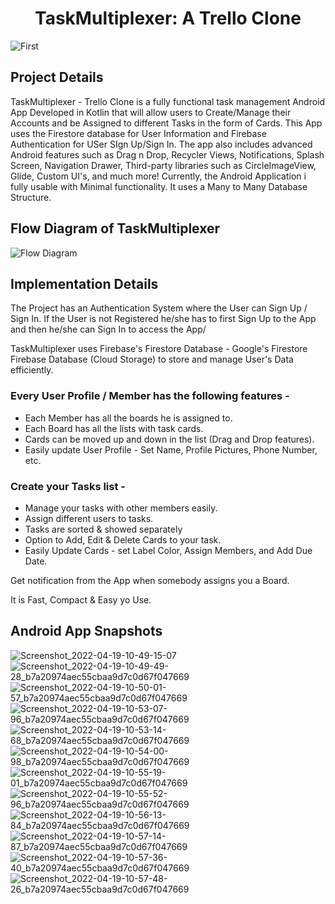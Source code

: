 <h1 align="center">TaskMultiplexer: A Trello Clone</h1>

![First](https://user-images.githubusercontent.com/62428616/178444685-0145cc33-793a-485b-9a3f-aedbe173841e.png)

<h2 align="left">Project Details</h2>

TaskMultiplexer - Trello Clone is a fully functional task management Android App Developed in Kotlin that will allow users to Create/Manage their Accounts and be Assigned to different Tasks in the form of Cards. This App uses the Firestore database for User Information and Firebase Authentication for USer SIgn Up/Sign In. The app also includes advanced Android features such as Drag n Drop, Recycler Views, Notifications, Splash Screen, Navigation Drawer, Third-party libraries such as CircleImageView, Glide, Custom UI's, and much more! Currently, the Android Application i fully usable with Minimal functionality. It uses a Many to Many Database Structure.

<h2 align="left">Flow Diagram of TaskMultiplexer</h2>

![Flow Diagram](https://user-images.githubusercontent.com/62428616/178446837-f6c3b0c1-f090-4c89-9f6a-486bc9b64221.png)


<h2 align="left">Implementation Details</h2>

The Project has an Authentication System where the User can Sign Up / Sign In.
If the User is not Registered he/she has to first Sign Up to the App and then he/she can Sign In to access the App/

TaskMultiplexer uses Firebase's Firestore Database - Google's Firestore Firebase Database (Cloud Storage) to store and manage User's Data efficiently.


### Every User Profile / Member has the following features - ###
* Each Member has all the boards he is assigned to.
* Each Board has all the lists with task cards.
* Cards can be moved up and down in the list (Drag and Drop features).
* Easily update User Profile - Set Name, Profile Pictures, Phone Number, etc.

### Create your Tasks list - ###
* Manage your tasks with other members easily.
* Assign different users to tasks.
* Tasks are sorted & showed separately
* Option to Add, Edit & Delete Cards to your task.
* Easily Update Cards - set Label Color, Assign Members, and Add Due Date.

Get notification from the App when somebody assigns you a Board.

It is Fast, Compact & Easy yo Use.

<h2 align="left">Android App Snapshots</h2>

![Screenshot_2022-04-19-10-49-15-07](https://user-images.githubusercontent.com/62428616/178448247-321c963f-31fd-4afd-bec5-0b50b409f3b9.jpg)
![Screenshot_2022-04-19-10-49-49-28_b7a20974aec55cbaa9d7c0d67f047669](https://user-images.githubusercontent.com/62428616/178448419-62d34ecf-0ca2-4e8b-b928-7ec518552c8d.jpg)
![Screenshot_2022-04-19-10-50-01-57_b7a20974aec55cbaa9d7c0d67f047669](https://user-images.githubusercontent.com/62428616/178448451-49a40f86-a1cb-43de-9d89-f01ef81bccca.jpg)
![Screenshot_2022-04-19-10-53-07-96_b7a20974aec55cbaa9d7c0d67f047669](https://user-images.githubusercontent.com/62428616/178448481-4c29963f-0564-4c78-884f-ad0b5e33f6e7.jpg)
![Screenshot_2022-04-19-10-53-14-68_b7a20974aec55cbaa9d7c0d67f047669](https://user-images.githubusercontent.com/62428616/178448515-546bba03-bcb0-4d36-85ba-0923ae88936d.jpg)
![Screenshot_2022-04-19-10-54-00-98_b7a20974aec55cbaa9d7c0d67f047669](https://user-images.githubusercontent.com/62428616/178448544-08b5ec82-f11f-44fc-beeb-26b6a3850730.jpg)
![Screenshot_2022-04-19-10-55-19-01_b7a20974aec55cbaa9d7c0d67f047669](https://user-images.githubusercontent.com/62428616/178448603-c7e7e78f-c3e6-440e-b405-2a4674517ab5.jpg)
![Screenshot_2022-04-19-10-55-52-96_b7a20974aec55cbaa9d7c0d67f047669](https://user-images.githubusercontent.com/62428616/178448728-f3a83c15-020b-4d17-b23b-02eb42c1ac85.jpg)
![Screenshot_2022-04-19-10-56-13-84_b7a20974aec55cbaa9d7c0d67f047669](https://user-images.githubusercontent.com/62428616/178448770-d60dbeed-844a-4683-be51-d7ae2468f62d.jpg)
![Screenshot_2022-04-19-10-57-14-87_b7a20974aec55cbaa9d7c0d67f047669](https://user-images.githubusercontent.com/62428616/178448934-8709f5dd-a64e-470a-9921-768fde4c8500.jpg)
![Screenshot_2022-04-19-10-57-36-40_b7a20974aec55cbaa9d7c0d67f047669](https://user-images.githubusercontent.com/62428616/178448964-306aefc2-27dc-43de-9dee-db5dbbfb3ab4.jpg)
![Screenshot_2022-04-19-10-57-48-26_b7a20974aec55cbaa9d7c0d67f047669](https://user-images.githubusercontent.com/62428616/178448992-1d0b265d-6b5c-432a-82e5-6a767cd9c161.jpg)
